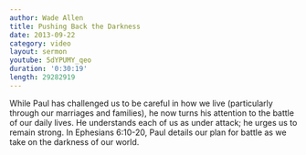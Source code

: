 ```yaml
--- 
author: Wade Allen 
title: Pushing Back the Darkness 
date: 2013-09-22 
category: video
layout: sermon
youtube: 5dYPUMY_qeo
duration: '0:30:19'
length: 29282919
---
```


While Paul has challenged us to be careful in how we live (particularly through our marriages and families), he now turns his attention to the battle of our daily lives. He understands each of us as under attack; he urges us to remain strong. In Ephesians 6:10-20, Paul details our plan for battle as we take on the darkness of our world.
